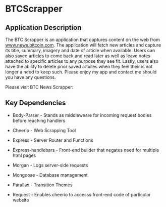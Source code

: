 # BTCScrapper

## Application Description
The BTC Scrapper is an application that captures content on the web from www.news.bitcoin.com. The application will fetch new articles and capture its title, summary, imagery and date of article when available. Users can also saved articles to come back and read later as well as leave notes attached to specific articles to any purpose they see fit. Lastly, users also have the ability to delete prior saved articles when they feel their is not longer a need to keep such. Please enjoy my app and contact me should you have any questions. 

Please visit BTC News Scrapper: 

## Key Dependencies
  * Body-Parser - Stands as middleweare for incoming request bodies before reaching handlers
  
  * Cheerio - Web Scrapping Tool
  
  * Express - Server Router and Functions
  
  * Express-handlebars - Front-end builder that negates need for multiple html pages
  
  * Morgan - Logs server-side requests
  
  * Mongoose - Database management
  
  * Parallax - Transition Themes
  
  * Request - Enables cheerio to accesss front-end code of particular website
  

